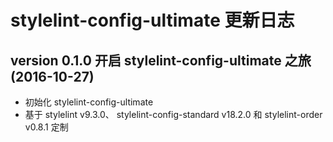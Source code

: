 # stylelint-config-ultimate 更新日志

## version 0.1.0  开启 stylelint-config-ultimate 之旅  (2016-10-27)

* 初始化 stylelint-config-ultimate
* 基于 stylelint v9.3.0、 stylelint-config-standard v18.2.0 和 stylelint-order v0.8.1 定制


